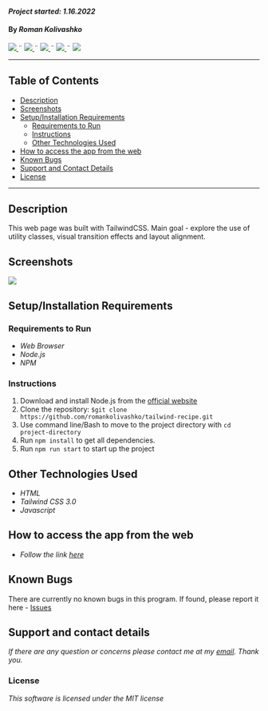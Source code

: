 #### _Project started: 1.16.2022_

#### By _**Roman Kolivashko**_

<html>
<!-- Project Shields -->
    <p align="left">
        <a href="https://github.com/romankolivashko/tailwind-recipe">
            <img src="https://img.shields.io/github/repo-size/romankolivashko/tailwind-recipe?style=plastic">
        </a>
		  ¨
        <a href="https://github.com/romankolivashko/tailwind-recipe/commits/main">
            <img src="https://img.shields.io/github/last-commit/romankolivashko/tailwind-recipe?color=yellow&style=plastic">
        </a>
        ¨
        <a href="https://github.com/romankolivashko/tailwind-recipe/stargazers">
            <img src="https://img.shields.io/github/stars/romankolivashko/tailwind-recipe?color=yellow&style=plastic">
        </a>
        ¨
        <a href="https://github.com/romankolivashko/tailwind-recipe/issues">
           <img src="https://img.shields.io/github/issues/romankolivashko/tailwind-recipe?color=yellow&style=plastic">
        </a>
        ¨
        <a href="https://linkedin.com/in/rkolivashko">
            <img src="https://img.shields.io/badge/-LinkedIn-black.svg?style=plastic&logo=linkedin&colorB=2867B2">
        </a>
    </p> 
</html>

---
## Table of Contents
* [Description](#description)
* [Screenshots](#screenshots)
* [Setup/Installation Requirements](#installation-requirements)
    - [Requirements to Run](#requirements-to-run)
    - [Instructions](#instructions)
    - [Other Technologies Used](#other-technologies-used)
* [How to access the app from the web](#web-access)
* [Known Bugs](#known-bugs)
* [Support and Contact Details](#support-and-contact-details)
* [License](#license)
---
## Description <a id="description"></a>
This web page was built with TailwindCSS. Main goal - explore the use of utility classes, visual transition effects and layout alignment.


## Screenshots <a id="screenshots"></a>
![](./src/components/img/beerdemo.gif)

## Setup/Installation Requirements <a id="installation-requirements"></a>

### Requirements to Run <a id="requirements-to-run"></a>
* _Web Browser_
* _Node.js_
* _NPM_

### Instructions <a id="instructions"></a>

1. Download and install Node.js from the [official website](https://nodejs.org/en/download/)
2. Clone the repository: `$git clone https://github.com/romankolivashko/tailwind-recipe.git`
3. Use command line/Bash to move to the project directory with `cd project-directory`
4. Run `npm install` to get all dependencies. 
5. Run `npm run start` to start up the project


## Other Technologies Used <a id="other-technologies-used"></a>

* _HTML_
* _Tailwind CSS 3.0_
* _Javascript_


## How to access the app from the web <a id="web-access"></a>
* _Follow the link [here](https://silly-tesla-b0faf4.netlify.app)_ 

## Known Bugs <a id="known-bugs"></a>

There are currently no known bugs in this program.
If found, please report it here - [Issues](https://github.com/romankolivashko/tailwind-recipe/issues)

## Support and contact details <a id="support-and-contact-details"></a>

_If there are any question or concerns please contact me at my [email](mailto:rkolivashko@gmail.com). Thank you._



### License <a id="license"></a>

*This software is licensed under the MIT license*